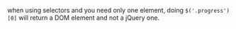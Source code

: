 when using selectors and you need only one element, doing `$('.progress')[0]` will return a DOM element and not a jQuery one.
